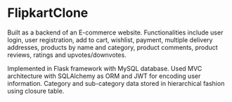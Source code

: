 # FlipkartClone

Built as a backend of an E-commerce website. Functionalities include user login, user registration, add to cart, wishlist, payment, multiple delivery addresses, products by name and category, product comments, product reviews, ratings and upvotes/downvotes.

Implemented in Flask framework with MySQL database. Used MVC architecture with SQLAlchemy as ORM and JWT for encoding user information. Category and sub-category data stored in hierarchical fashion using closure table.
